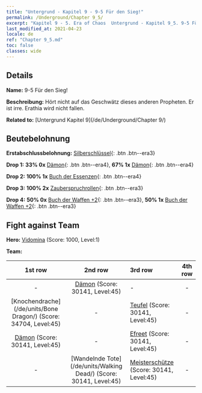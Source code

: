 ```yaml
---
title: "Untergrund - Kapitel 9 - 9-5 Für den Sieg!"
permalink: /Underground/Chapter 9_5/
excerpt: "Kapitel 9 - 5. Era of Chaos  Untergrund - Kapitel 9_5. 9-5 Für den Sieg!"
last_modified_at: 2021-04-23
locale: de
ref: "Chapter 9_5.md"
toc: false
classes: wide
---
```


## Details

 **Name:** 9-5 Für den Sieg!

 **Beschreibung:** Hört nicht auf das Geschwätz dieses anderen Propheten. Er ist irre. Erathia wird nicht fallen.

 **Related to:** [Untergrund Kapitel 9](/de/Underground/Chapter 9/)

## Beutebelohnung

 **Erstabschlussbelohnung:** [Silberschlüssel](/ItemsDE/con_693/){: .btn .btn--era3}

 **Drop 1:** **33% 0x** [Dämon](/ItemsDE/unt_229/){: .btn .btn--era4}, **67% 1x** [Dämon](/ItemsDE/unt_229/){: .btn .btn--era4}

 **Drop 2:** **100% 1x** [Buch der Essenzen](/ItemsDE/mat_39/){: .btn .btn--era4}

 **Drop 3:** **100% 2x** [Zauberspruchrollen](/ItemsDE/con_694/){: .btn .btn--era3}

 **Drop 4:** **50% 0x** [Buch der Waffen +2](/ItemsDE/mat_32/){: .btn .btn--era3}, **50% 1x** [Buch der Waffen +2](/ItemsDE/mat_32/){: .btn .btn--era3}


## Fight against Team
 **Hero:** [Vidomina](/de/heroes/Vidomina/) (Score: 1000, Level:1)

 **Team:**


  | 1st row | 2nd row | 3rd row | 4th row |
  |:----:|:----:|:----|:----:|
  | - | [Dämon](/de/units/Demon/) (Score: 30141, Level:45)  | - | - |
  | [Knochendrache](/de/units/Bone Dragon/) (Score: 34704, Level:45)  | - | [Teufel](/de/units/Devil/) (Score: 30141, Level:45)  | - |
  | [Dämon](/de/units/Demon/) (Score: 30141, Level:45)  | - | [Efreet](/de/units/Efreeti/) (Score: 30141, Level:45)  | - |
  | - | [Wandelnde Tote](/de/units/Walking Dead/) (Score: 30141, Level:45)  | [Meisterschütze](/de/units/Sharpshooter/) (Score: 30141, Level:45)  | - |


